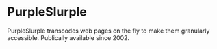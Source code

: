 # PurpleSlurple
PurpleSlurple transcodes web pages on the fly to make them granularly accessible.
Publically available since 2002.
